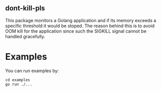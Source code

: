 ## dont-kill-pls
This package monitors a Golang application and if its memory exceeds a specific threshold it would be stoped.
The reason behind this is to avoid OOM kill for the application since such the SIGKILL signal cannot be handled
gracefully.

# Examples
You can run examples by:
```
cd examples
go run ./...
```
